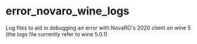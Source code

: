 # error_novaro_wine_logs
Log files to aid in debugging an error with NovaRO's 2020 client on wine 5 (the logs file currently refer to wine 5.0.1)
